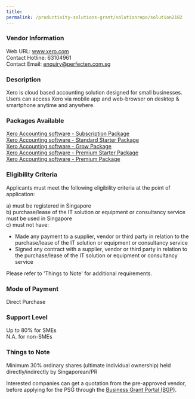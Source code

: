 ```yaml
---
title: 
permalink: /productivity-solutions-grant/solutionrepo/solution2182
---
```


### Vendor Information
Web URL: www.xero.com <br>Contact Hotline: 63104961 <br>Contact Email: enquiry@perfecten.com.sg <br>

### Description

Xero is cloud based accounting solution designed for small businesses. Users can access Xero via mobile app and web-browser on desktop & smartphone anytime and anywhere.

### Packages Available

<a href='https://www.gobusiness.gov.sg/images/psg/PerfectenCorporate20200832_Desensitised_Annex_3_Part_1.pdf' target='_blank'>Xero Accounting software - Subscription Package</a><br/>
<a href='https://www.gobusiness.gov.sg/images/psg/PerfectenCorporate20200832_Desensitised_Annex_3_Part_2.pdf' target='_blank'>Xero Accounting software - Standard Starter Package</a><br/>
<a href='https://www.gobusiness.gov.sg/images/psg/PerfectenCorporate20200832_Desensitised_Annex_3_Part_3.pdf' target='_blank'>Xero Accounting software - Grow Package</a><br/>
<a href='https://www.gobusiness.gov.sg/images/psg/PerfectenCorporate20200832_Desensitised_Annex_3_Part_4.pdf' target='_blank'>Xero Accounting software - Premium Starter Package</a><br/>
<a href='https://www.gobusiness.gov.sg/images/psg/PerfectenCorporate20200832_Desensitised_Annex_3_Part_5.pdf' target='_blank'>Xero Accounting software - Premium Package</a><br/>

### Eligibility Criteria

Applicants must meet the following eligibility criteria at the point of application:

a) must be registered in Singapore <br>
b) purchase/lease of the IT solution or equipment or consultancy service must be used in Singapore <br>
c) must not have:
- Made any payment to a supplier, vendor or third party in relation to the purchase/lease of the IT solution or equipment or consultancy service
- Signed any contract with a supplier, vendor or third party in relation to the purchase/lease of the IT solution or equipment or consultancy service

Please refer to 'Things to Note' for additional requirements.

### Mode of Payment
Direct Purchase

### Support Level
Up to 80% for SMEs <br>
N.A. for non-SMEs

### Things to Note
Minimum 30% ordinary shares (ultimate individual ownership) held directly/indirectly by Singaporean/PR 

Interested companies can get a quotation from the pre-approved vendor, before applying for the PSG through the <a target='_blank' href='https://www.businessgrants.gov.sg/'>Business Grant Portal (BGP)</a>.
